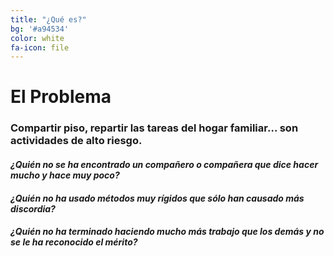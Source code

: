 ```yaml
---
title: "¿Qué es?"
bg: '#a94534'
color: white
fa-icon: file
---
```


# El Problema

### Compartir piso, repartir las tareas del hogar familiar… **son actividades de alto riesgo**.

#### *¿Quién no se ha encontrado un compañero o compañera que dice hacer mucho y hace muy poco?*

#### *¿Quién no ha usado métodos muy rígidos que sólo han causado más discordia?*

#### *¿Quién no ha terminado haciendo mucho más trabajo que los demás y no se le ha reconocido el mérito?*

